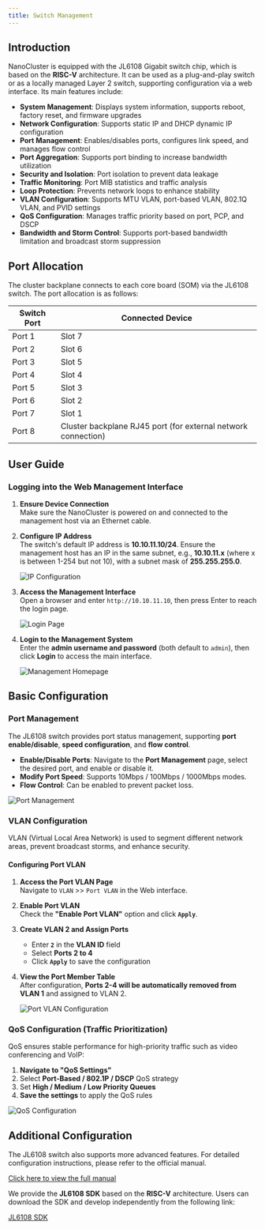 ```yaml
---
title: Switch Management
---
```


## Introduction

NanoCluster is equipped with the JL6108 Gigabit switch chip, which is based on the **RISC-V** architecture. It can be used as a plug-and-play switch or as a locally managed Layer 2 switch, supporting configuration via a web interface. Its main features include:

- **System Management**: Displays system information, supports reboot, factory reset, and firmware upgrades
- **Network Configuration**: Supports static IP and DHCP dynamic IP configuration
- **Port Management**: Enables/disables ports, configures link speed, and manages flow control
- **Port Aggregation**: Supports port binding to increase bandwidth utilization
- **Security and Isolation**: Port isolation to prevent data leakage
- **Traffic Monitoring**: Port MIB statistics and traffic analysis
- **Loop Protection**: Prevents network loops to enhance stability
- **VLAN Configuration**: Supports MTU VLAN, port-based VLAN, 802.1Q VLAN, and PVID settings
- **QoS Configuration**: Manages traffic priority based on port, PCP, and DSCP
- **Bandwidth and Storm Control**: Supports port-based bandwidth limitation and broadcast storm suppression

## Port Allocation

The cluster backplane connects to each core board (SOM) via the JL6108 switch. The port allocation is as follows:

| Switch Port | Connected Device                    |
|------------|--------------------------------------|
| Port 1     | Slot 7                               |
| Port 2     | Slot 6                               |
| Port 3     | Slot 5                               |
| Port 4     | Slot 4                               |
| Port 5     | Slot 3                               |
| Port 6     | Slot 2                               |
| Port 7     | Slot 1                               |
| Port 8     | Cluster backplane RJ45 port (for external network connection)   |

## User Guide

### Logging into the Web Management Interface

1. **Ensure Device Connection**  
   Make sure the NanoCluster is powered on and connected to the management host via an Ethernet cable.

2. **Configure IP Address**  
   The switch's default IP address is **10.10.11.10/24**. Ensure the management host has an IP in the same subnet, e.g., **10.10.11.x** (where x is between 1-254 but not 10), with a subnet mask of **255.255.255.0**.  

   ![IP Configuration](../../../zh/cluster/NanoCluster/assets/ip.jpeg)

3. **Access the Management Interface**  
   Open a browser and enter `http://10.10.11.10`, then press Enter to reach the login page.  

   ![Login Page](../../../zh/cluster/NanoCluster/assets/login_en.jpeg)

4. **Login to the Management System**  
   Enter the **admin username and password** (both default to `admin`), then click **Login** to access the main interface.  

   ![Management Homepage](../../../zh/cluster/NanoCluster/assets/homepage_en.jpeg)

## Basic Configuration

### Port Management
The JL6108 switch provides port status management, supporting **port enable/disable**, **speed configuration**, and **flow control**.
- **Enable/Disable Ports**: Navigate to the **Port Management** page, select the desired port, and enable or disable it.  
- **Modify Port Speed**: Supports 10Mbps / 100Mbps / 1000Mbps modes.  
- **Flow Control**: Can be enabled to prevent packet loss.  

![Port Management](../../../zh/cluster/NanoCluster/assets/portsetting_en.jpeg)

### VLAN Configuration
VLAN (Virtual Local Area Network) is used to segment different network areas, prevent broadcast storms, and enhance security.

#### Configuring Port VLAN

1. **Access the Port VLAN Page**  
   Navigate to `VLAN` >> `Port VLAN` in the Web interface.

2. **Enable Port VLAN**  
   Check the **"Enable Port VLAN"** option and click **`Apply`**.

3. **Create VLAN 2 and Assign Ports**  
   - Enter **`2`** in the **VLAN ID** field  
   - Select **Ports 2 to 4**  
   - Click **`Apply`** to save the configuration  

4. **View the Port Member Table**  
   After configuration, **Ports 2-4 will be automatically removed from VLAN 1** and assigned to VLAN 2.   

   ![Port VLAN Configuration](../../../zh/cluster/NanoCluster/assets/vlan_en.jpeg)

### QoS Configuration (Traffic Prioritization)
QoS ensures stable performance for high-priority traffic such as video conferencing and VoIP:
1. **Navigate to "QoS Settings"**  
2. Select **Port-Based / 802.1P / DSCP** QoS strategy  
3. Set **High / Medium / Low Priority Queues**  
4. **Save the settings** to apply the QoS rules    

![QoS Configuration](../../../zh/cluster/NanoCluster/assets/qos_en.jpeg)

## Additional Configuration

The JL6108 switch also supports more advanced features. For detailed configuration instructions, please refer to the official manual.

[Click here to view the full manual](https://dl.sipeed.com/shareURL/Cluster/NanoCluster/06_Switch_JL6108)

We provide the **JL6108 SDK** based on the **RISC-V** architecture. Users can download the SDK and develop independently from the following link:

[JL6108 SDK](https://dl.sipeed.com/shareURL/Cluster/NanoCluster/06_Switch_JL6108)